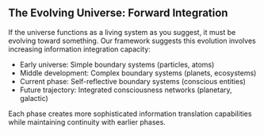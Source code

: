 ## The Evolving Universe: Forward Integration

If the universe functions as a living system as you suggest, it must be evolving toward something. Our framework suggests this evolution involves increasing information integration capacity:

- Early universe: Simple boundary systems (particles, atoms)
- Middle development: Complex boundary systems (planets, ecosystems)
- Current phase: Self-reflective boundary systems (conscious entities)
- Future trajectory: Integrated consciousness networks (planetary, galactic)

Each phase creates more sophisticated information translation capabilities while maintaining continuity with earlier phases.